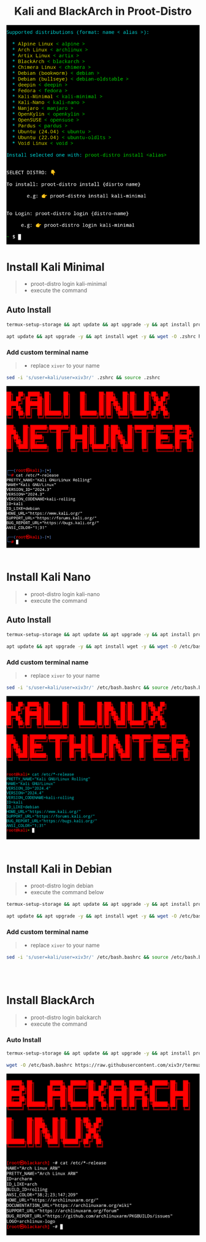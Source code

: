 <h1 align="center">Kali and BlackArch in Proot-Distro </h1>

<p align="center"><img src="https://github.com/xiv3r/termux-proot-distro/blob/main/installer/kali-proot.png">

<br>

# Install Kali Minimal
> - proot-distro login kali-minimal
> - execute the command
## Auto Install
```sh
termux-setup-storage && apt update && apt upgrade -y && apt install proot-distro wget -y && echo "clear && proot-distro login kali-minimal" >> $PREFIX/etc/bash.bashrc && wget -qO- https://raw.githubusercontent.com/xiv3r/termux-proot-distro/refs/heads/main/config/installer.sh | sh && proot-distro install kali-minimal && proot-distro login kali-minimal
```
```sh
apt update && apt upgrade -y && apt install wget -y && wget -O .zshrc https://raw.githubusercontent.com/xiv3r/termux-proot-distro/refs/heads/main/config/.zshrc && source .zshrc
```
### Add custom terminal name
> - replace `xiver` to your name
```sh
sed -i 's/user=kali/user=xiv3r/' .zshrc && source .zshrc
```
<p align="center"><img src="https://github.com/xiv3r/termux-proot-distro/blob/main/config/kalimin.png">
<br>
<br>

# Install Kali Nano
> - proot-distro login kali-nano
> - execute the command
## Auto Install
```sh
termux-setup-storage && apt update && apt upgrade -y && apt install proot-distro wget -y && echo "clear && proot-distro login kali-nano" >> $PREFIX/etc/bash.bashrc && wget -qO- https://raw.githubusercontent.com/xiv3r/termux-proot-distro/refs/heads/main/config/installer.sh | sh && proot-distro install kali-nano && proot-distro login kali-nano
```
```sh
apt update && apt upgrade -y && apt install wget -y && wget -O /etc/bash.bashrc https://raw.githubusercontent.com/xiv3r/termux-proot-distro/refs/heads/main/config/bash.bashrc && source /etc/bash.bashrc
```
### Add custom terminal name
> - replace `xiver` to your name
```sh
sed -i 's/user=kali/user=xiv3r/' /etc/bash.bashrc && source /etc/bash.bashrc
```
<p align="center"><img src="https://github.com/xiv3r/termux-proot-distro/blob/main/config/kalinh.png">
<br>
<br>
  
# Install Kali in Debian
> - proot-distro login debian
> - execute the command below
```sh
termux-setup-storage && apt update && apt upgrade -y && apt install proot-distro wget -y && echo "clear && proot-distro login debian" >> $PREFIX/etc/bash.bashrc && proot-distro install debian && proot-distro login debian 
```
```sh
apt update && apt upgrade -y && apt install wget -y && wget -O /etc/bash.bashrc https://raw.githubusercontent.com/xiv3r/termux-proot-distro/refs/heads/main/config/kali-deb.bashrc && source /etc/bash.bashrc && wget -qO- https://raw.githubusercontent.com/xiv3r/termux-proot-distro/refs/heads/main/installer/kali-deb.sh | sh
```
### Add custom terminal name
> - replace `xiver` to your name
```sh
sed -i 's/user=kali/user=xiv3r/' /etc/bash.bashrc && source /etc/bash.bashrc
```

<br>
<br>

# Install BlackArch
> - proot-distro login balckarch
> - execute the command
### Auto Install
```sh
termux-setup-storage && apt update && apt upgrade -y && apt install proot-distro wget -y &&  echo "clear && proot-distro login blackarch" >> $PREFIX/etc/bash.bashrc && wget -qO- https://raw.githubusercontent.com/xiv3r/termux-proot-distro/refs/heads/main/config/installer.sh | sh && proot-distro install blackarch && proot-distro login blackarch
```
```sh
wget -O /etc/bash.bashrc https://raw.githubusercontent.com/xiv3r/termux-proot-distro/refs/heads/main/config/blackarch.bashrc && source /etc/bash.bashrc && wget https://blackarch.org/strap.sh && chmod +x strap.sh && sh strap.sh && pacman -Syyu
```
<p align="center"><img src="https://github.com/xiv3r/termux-proot-distro/blob/main/config/blarch.png">

